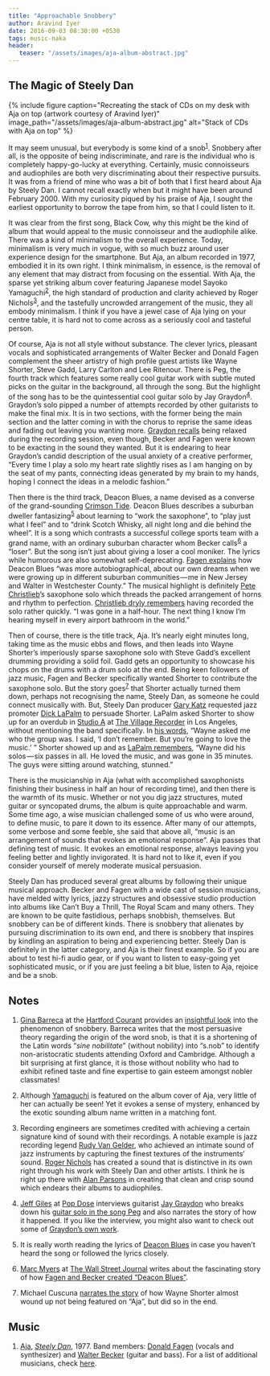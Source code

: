 ```yaml
---
title: "Approachable Snobbery"
author: Aravind Iyer
date: 2016-09-03 08:30:00 +0530
tags: music-naka
header:
   teaser: "/assets/images/aja-album-abstract.jpg"
---
```

## The Magic of Steely Dan 

{% include figure caption="Recreating the stack of CDs on my desk with Aja on top (artwork courtesy of Aravind Iyer)" image_path="/assets/images/aja-album-abstract.jpg" alt="Stack of CDs with Aja on top" %}

It may seem unusual, but everybody is some kind of a snob<sup>[1](#FT1)</sup><a name="FT1REF"></a>. Snobbery after all, is the opposite of being indiscriminate, and rare is the individual who is completely happy-go-lucky at everything. Certainly, music connoisseurs and audiophiles are both very discriminating about their respective pursuits. It was from a friend of mine who was a bit of both that I first heard about Aja by Steely Dan. I cannot recall exactly when but it might have been around February 2000. With my curiosity piqued by his praise of Aja, I sought the earliest opportunity to borrow the tape from him, so that I could listen to it.

It was clear from the first song, Black Cow, why this might be the kind of album that would appeal to the music connoisseur and the audiophile alike. There was a kind of minimalism to the overall experience. Today, minimalism is very much in vogue, with so much buzz around user experience design for the smartphone. But Aja, an album recorded in 1977, embodied it in its own right. I think minimalism, in essence, is the removal of any element that may distract from focusing on the essential. With Aja, the sparse yet striking album cover featuring Japanese model Sayoko Yamaguchi<sup>[2](#FT2)</sup><a name="FT2REF"></a>, the high standard of production and clarity achieved by Roger Nichols<sup>[3](#FT3)</sup><a name="FT3REF"></a>, and the tastefully uncrowded arrangement of the music, they all embody minimalism. I think if you have a jewel case of Aja lying on your centre table, it is hard not to come across as a seriously cool and tasteful person.

Of course, Aja is not all style without substance. The clever lyrics, pleasant vocals and sophisticated arrangements of Walter Becker and Donald Fagen complement the sheer artistry of high profile guest artists like Wayne Shorter, Steve Gadd, Larry Carlton and Lee Ritenour. There is Peg, the fourth track which features some really cool guitar work with subtle muted picks on the guitar in the background, all through the song. But the highlight of the song has to be the quintessential cool guitar solo by Jay Graydon<sup>[4](#FT4)</sup><a name="FT4REF"></a>. Graydon’s solo pipped a number of attempts recorded by other guitarists to make the final mix. It is in two sections, with the former being the main section and the latter coming in with the chorus to reprise the same ideas and fading out leaving you wanting more. [Graydon recalls](http://popdose.com/anatomy-of-a-song-jay-graydon-discusses-steely-dans-peg/) being relaxed during the recording session, even though, Becker and Fagen were known to be exacting in the sound they wanted. But it is endearing to hear Graydon’s candid description of the usual anxiety of a creative performer, “Every time I play a solo my heart rate slightly rises as I am hanging on by the seat of my pants, connecting ideas generated by my brain to my hands, hoping I connect the ideas in a melodic fashion.”

Then there is the third track, Deacon Blues, a name devised as a converse of the grand-sounding [Crimson Tide](http://rolltide.com/). Deacon Blues describes a suburban dweller fantasizing<sup>[5](#FT5)</sup><a name="FT5REF"></a> about learning to “work the saxophone”, to “play just what I feel” and to “drink Scotch Whisky, all night long and die behind the wheel”. It is a song which contrasts a successful college sports team with a grand name, with an ordinary suburban character whom Becker calls<sup>[6](#FT6)</sup><a name="FT6REF"></a> a “loser”. But the song isn’t just about giving a loser a cool moniker. The lyrics while humorous are also somewhat self-deprecating. [Fagen explains](http://www.wsj.com/articles/how-steely-dan-created-deacon-blues-1441727645) how Deacon Blues “was more autobiographical, about our own dreams when we were growing up in different suburban communities — me in New Jersey and Walter in Westchester County.” The musical highlight is definitely [Pete Christlieb](https://en.wikipedia.org/wiki/Pete_Christlieb)’s saxophone solo which threads the packed arrangement of horns and rhythm to perfection. [Christlieb dryly remembers](http://www.wsj.com/articles/how-steely-dan-created-deacon-blues-1441727645) having recorded the solo rather quickly. “I was gone in a half-hour. The next thing I know I’m hearing myself in every airport bathroom in the world.”

Then of course, there is the title track, Aja. It’s nearly eight minutes long, taking time as the music ebbs and flows, and then leads into Wayne Shorter’s imperiously sparse saxophone solo with Steve Gadd’s excellent drumming providing a solid foil. Gadd gets an opportunity to showcase his chops on the drums with a drum solo at the end. Being keen followers of jazz music, Fagen and Becker specifically wanted Shorter to contribute the saxophone solo. But the story goes<sup>[7](#FT7)</sup><a name="FT7REF"></a> that Shorter actually turned them down, perhaps not recognising the name, Steely Dan, as someone he could connect musically with. But, Steely Dan producer [Gary Katz](https://en.wikipedia.org/wiki/Gary_Katz) requested jazz promoter [Dick LaPalm](https://en.wikipedia.org/wiki/Dick_LaPalm) to persuade Shorter. LaPalm asked Shorter to show up for an overdub in [Studio A](http://villagestudios.com/studios/studio-a/) at [The Village Recorder](https://en.wikipedia.org/wiki/The_Village_%28studio%29) in Los Angeles, without mentioning the band specifically. In [his words](http://www.jazz.fm/index.php/music-a-video-mainmenu/jazzwax-mainmenu-153/4868-how-steely-dan-got-wayne-shorter), “Wayne asked me who the group was. I said, ‘I don’t remember. But you’re going to love the music.’ ” Shorter showed up and as [LaPalm remembers](http://www.jazz.fm/index.php/music-a-video-mainmenu/jazzwax-mainmenu-153/4868-how-steely-dan-got-wayne-shorter), “Wayne did his solos — six passes in all. He loved the music, and was gone in 35 minutes. The guys were sitting around watching, stunned.”

There is the musicianship in Aja (what with accomplished saxophonists finishing their business in half an hour of recording time), and then there is the warmth of its music. Whether or not you dig jazz structures, muted guitar or syncopated drums, the album is quite approachable and warm. Some time ago, a wise musician challenged some of us who were around, to define music, to pare it down to its essence. After many of our attempts, some verbose and some feeble, she said that above all, “music is an arrangement of sounds that evokes an emotional response”. Aja passes that defining test of music. It evokes an emotional response, always leaving you feeling better and lightly invigorated. It is hard not to like it, even if you consider yourself of merely moderate musical persuasion.

Steely Dan has produced several great albums by following their unique musical approach. Becker and Fagen with a wide cast of session musicians, have melded witty lyrics, jazzy structures and obsessive studio production into albums like Can’t Buy a Thrill, The Royal Scam and many others. They are known to be quite fastidious, perhaps snobbish, themselves. But snobbery can be of different kinds. There is snobbery that alienates by pursuing discrimination to its own end, and there is snobbery that inspires by kindling an aspiration to being and experiencing better. Steely Dan is definitely in the latter category, and Aja is their finest example. So if you are about to test hi-fi audio gear, or if you want to listen to easy-going yet sophisticated music, or if you are just feeling a bit blue, listen to Aja, rejoice and be a snob.

## Notes
<a name="FT1"></a>

1. [Gina Barreca](http://www.courant.com/hartnews-gina-barreca-20130507-staff.html) at the [Hartford Courant](http://www.courant.com/) provides an [insightful look](http://www.courant.com/opinion/op-ed/hc-op-barreca-everyone-has-a-little-snobbery-0129-20160128-column.html) into the phenomenon of snobbery. Barreca writes that the most persuasive theory regarding the origin of the word snob, is that it is a shortening of the Latin words “*sine nobilitate*” (without nobility) into “s.nob” to identify non-aristocratic students attending Oxford and Cambridge. Although a bit surprising at first glance, it is those without nobility who had to exhibit refined taste and fine expertise to gain esteem amongst nobler classmates! <a href="#FT1REF"><i class="fas fa-level-up-alt"></i></a>

<a name="FT2"></a>

2. Although [Yamaguchi](https://en.wikipedia.org/wiki/Sayoko_Yamaguchi) is featured on the album cover of Aja, very little of her can actually be seen! Yet it evokes a sense of mystery, enhanced by the exotic sounding album name written in a matching font. <a href="#FT2REF"><i class="fas fa-level-up-alt"></i></a>

<a name="FT3"></a>

3. Recording engineers are sometimes credited with achieving a certain signature kind of sound with their recordings. A notable example is jazz recording legend [Rudy Van Gelder](https://en.wikipedia.org/wiki/Rudy_Van_Gelder), who achieved an intimate sound of jazz instruments by capturing the finest textures of the instruments’ sound. [Roger Nichols](https://en.wikipedia.org/wiki/Roger_Nichols_%28recording_engineer%29) has created a sound that is distinctive in its own right through his work with Steely Dan and other artists. I think he is right up there with [Alan Parsons](https://en.wikipedia.org/wiki/Alan_Parsons) in creating that clean and crisp sound which endears their albums to audiophiles. <a href="#FT3REF"><i class="fas fa-level-up-alt"></i></a>

<a name="FT4"></a>

4. [Jeff Giles](https://en.gravatar.com/jefito74) at [Pop Dose](http://popdose.com/) interviews guitarist [Jay Graydon](https://en.wikipedia.org/wiki/Jay_Graydon) who breaks down his [guitar solo in the song Peg](http://popdose.com/anatomy-of-a-song-jay-graydon-discusses-steely-dans-peg/) and also narrates the story of how it happened. If you like the interview, you might also want to check out some of [Graydon’s own work](http://www.jaygraydon.com/index.html). <a href="#FT4REF"><i class="fas fa-level-up-alt"></i></a>

<a name="FT5"></a>

5. It is really worth reading the lyrics of [Deacon Blues](https://www.azlyrics.com/lyrics/steelydan/deaconblues.html) in case you haven’t heard the song or followed the lyrics closely. <a href="#FT5REF"><i class="fas fa-level-up-alt"></i></a>

<a name="FT6"></a>

6. [Marc Myers](http://www.jazzwax.com/) at [The Wall Street Journal](https://www.wsj.com/) writes about the fascinating story of how [Fagen and Becker created “Deacon Blues”](https://www.wsj.com/articles/how-steely-dan-created-deacon-blues-1441727645). <a href="#FT6REF"><i class="fas fa-level-up-alt"></i></a>

<a name="FT7"></a>

7. Michael Cuscuna [narrates the story](http://www.jazz.fm/index.php/music-a-video-mainmenu/jazzwax-mainmenu-153/4868-how-steely-dan-got-wayne-shorter) of how Wayne Shorter almost wound up not being featured on “Aja”, but did so in the end. <a href="#FT7REF"><i class="fas fa-level-up-alt"></i></a>

## Music
1. [Aja](https://en.wikipedia.org/wiki/Aja_(album)), [*Steely Dan*](https://en.wikipedia.org/wiki/Steely_Dan), 1977. Band members: [Donald Fagen](https://en.wikipedia.org/wiki/Donald_Fagen) (vocals and synthesizer) and [Walter Becker](https://en.wikipedia.org/wiki/Walter_Becker) (guitar and bass). For a list of additional musicians, check [here](https://en.wikipedia.org/wiki/Aja_%28album%29#Additional_musicians).
